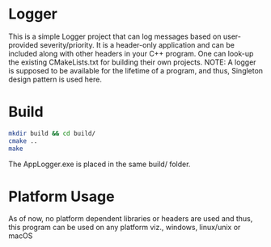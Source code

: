 # Logger

This is a simple Logger project that can log messages based on user-provided severity/priority.
It is a header-only application and can be included along with other headers in your C++ program. 
One can look-up the existing CMakeLists.txt for building their own projects.
NOTE: A logger is supposed to be available for the lifetime of a program, and thus, Singleton design pattern is used here.

# Build
```bash
mkdir build && cd build/
cmake ..
make
```
The AppLogger.exe is placed in the same build/ folder.

# Platform Usage
As of now, no platform dependent libraries or headers are used and thus, this program can be used on any platform viz., windows, linux/unix or macOS
